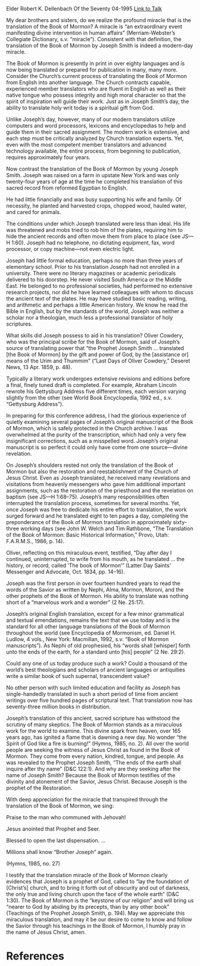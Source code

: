 Elder Robert K. Dellenbach
Of the Seventy
04-1995
[Link to Talk](https://www.churchofjesuschrist.org/study/general-conference/1995/04/the-translation-miracle-of-the-book-of-mormon?lang=eng)

My dear brothers and sisters, do we realize the profound miracle that is the translation of the Book of Mormon? A miracle is “an extraordinary event manifesting divine intervention in human affairs” (Merriam-Webster’s Collegiate Dictionary, s.v. “miracle”). Consistent with that definition, the translation of the Book of Mormon by Joseph Smith is indeed a modern-day miracle.

The Book of Mormon is presently in print in over eighty languages and is now being translated or prepared for publication in many, many more. Consider the Church’s current process of translating the Book of Mormon from English into another language. The Church contracts capable, experienced member translators who are fluent in English as well as their native tongue who possess integrity and high moral character so that the spirit of inspiration will guide their work. Just as in Joseph Smith’s day, the ability to translate holy writ today is a spiritual gift from God.

Unlike Joseph’s day, however, many of our modern translators utilize computers and word processors, lexicons and encyclopedias to help and guide them in their sacred assignment. The modern work is extensive, and each step must be critically analyzed by Church translation experts. Yet, even with the most competent member translators and advanced technology available, the entire process, from beginning to publication, requires approximately four years.

Now contrast the translation of the Book of Mormon by young Joseph Smith. Joseph was raised on a farm in upstate New York and was only twenty-four years of age at the time he completed his translation of this sacred record from reformed Egyptian to English.

He had little financially and was busy supporting his wife and family. Of necessity, he planted and harvested crops, chopped wood, hauled water, and cared for animals.

The conditions under which Joseph translated were less than ideal. His life was threatened and mobs tried to rob him of the plates, requiring him to hide the ancient records and often move them from place to place (see JS—H 1:60). Joseph had no telephone, no dictating equipment, fax, word processor, or copy machine—not even electric light.

Joseph had little formal education, perhaps no more than three years of elementary school. Prior to his translation Joseph had not enrolled in a university. There were no literary magazines or academic periodicals delivered to his doorstep. He never visited South America or the Middle East. He belonged to no professional societies, had performed no extensive research projects, nor did he have learned colleagues with whom to discuss the ancient text of the plates. He may have studied basic reading, writing, and arithmetic and perhaps a little American history. We know he read the Bible in English, but by the standards of the world, Joseph was neither a scholar nor a theologian, much less a professional translator of holy scriptures.

What skills did Joseph possess to aid in his translation? Oliver Cowdery, who was the principal scribe for the Book of Mormon, said of Joseph’s source of translating power that “the Prophet Joseph Smith … translated [the Book of Mormon] by the gift and power of God, by the [assistance or] means of the Urim and Thummim” (“Last Days of Oliver Cowdery,” Deseret News, 13 Apr. 1859, p. 48).

Typically a literary work undergoes extensive revisions and editions before a final, finely tuned draft is completed. For example, Abraham Lincoln rewrote his Gettysburg Address five different times, each version varying slightly from the other (see World Book Encyclopedia, 1992 ed., s.v. “Gettysburg Address”).

In preparing for this conference address, I had the glorious experience of quietly examining several pages of Joseph’s original manuscript of the Book of Mormon, which is safely protected in the Church archive. I was overwhelmed at the purity of the transcription, which had only a very few insignificant corrections, such as a misspelled word. Joseph’s original manuscript is so perfect it could only have come from one source—divine revelation.

On Joseph’s shoulders rested not only the translation of the Book of Mormon but also the restoration and reestablishment of the Church of Jesus Christ. Even as Joseph translated, he received many revelations and visitations from heavenly messengers who gave him additional important assignments, such as the restoration of the priesthood and the revelation on baptism (see JS—H 1:68–75). Joseph’s many responsibilities often interrupted the translation process, sometimes for several months. Yet, once Joseph was free to dedicate his entire effort to translation, the work surged forward and he translated eight to ten pages a day, completing the preponderance of the Book of Mormon translation in approximately sixty-three working days (see John W. Welch and Tim Rathbone, “The Translation of the Book of Mormon: Basic Historical Information,” Provo, Utah: F.A.R.M.S., 1986, p. 14).

Oliver, reflecting on this miraculous event, testified, “Day after day I continued, uninterrupted, to write from his mouth, as he translated … the history, or record, called ‘The book of Mormon’” (Latter Day Saints’ Messenger and Advocate, Oct. 1834, pp. 14–16).

Joseph was the first person in over fourteen hundred years to read the words of the Savior as written by Nephi, Alma, Mormon, Moroni, and the other prophets of the Book of Mormon. His ability to translate was nothing short of a “marvelous work and a wonder” (2 Ne. 25:17).

Joseph’s original English translation, except for a few minor grammatical and textual emendations, remains the text that we use today and is the standard for all other language translations of the Book of Mormon throughout the world (see Encyclopedia of Mormonism, ed. Daniel H. Ludlow, 4 vols., New York: Macmillan, 1992, s.v. “Book of Mormon manuscripts”). As Nephi of old prophesied, his “words shall [whisper] forth unto the ends of the earth, for a standard unto [his] people” (2 Ne. 29:2).

Could any one of us today produce such a work? Could a thousand of the world’s best theologians and scholars of ancient languages or antiquities write a similar book of such supernal, transcendent value?

No other person with such limited education and facility as Joseph has single-handedly translated in such a short period of time from ancient writings over five hundred pages of scriptural text. That translation now has seventy-three million books in distribution.

Joseph’s translation of this ancient, sacred scripture has withstood the scrutiny of many skeptics. The Book of Mormon stands as a miraculous work for the world to examine. This divine spark from heaven, over 165 years ago, has ignited a flame that is dawning a new day. No wonder “the Spirit of God like a fire is burning!” (Hymns, 1985, no. 2). All over the world people are seeking the witness of Jesus Christ as found in the Book of Mormon. They come from every nation, kindred, tongue, and people. As was revealed to the Prophet Joseph Smith, “The ends of the earth shall inquire after thy name” (D&C 122:1). And why are they seeking after the name of Joseph Smith? Because the Book of Mormon testifies of the divinity and atonement of the Savior, Jesus Christ. Because Joseph is the prophet of the Restoration.

With deep appreciation for the miracle that transpired through the translation of the Book of Mormon, we sing:





Praise to the man who communed with Jehovah!

Jesus anointed that Prophet and Seer.

Blessed to open the last dispensation. …

Millions shall know “Brother Joseph” again.





(Hymns, 1985, no. 27)





I testify that the translation miracle of the Book of Mormon clearly evidences that Joseph is a prophet of God, called to “lay the foundation of [Christ’s] church, and to bring it forth out of obscurity and out of darkness, the only true and living church upon the face of the whole earth” (D&C 1:30). The Book of Mormon is the “keystone of our religion” and will bring us “nearer to God by abiding by its precepts, than by any other book” (Teachings of the Prophet Joseph Smith, p. 194). May we appreciate this miraculous translation, and may it be our desire to come to know and follow the Savior through his teachings in the Book of Mormon, I humbly pray in the name of Jesus Christ, amen.

# References
